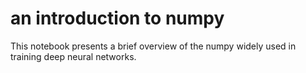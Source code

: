 # an introduction to numpy
 This notebook presents a brief overview of the numpy widely used in training deep neural networks.
